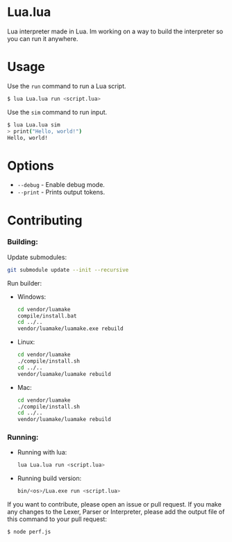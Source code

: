 # Lua.lua

Lua interpreter made in Lua. Im working on a way to build the interpreter so you can run it anywhere.

# Usage

Use the `run` command to run a Lua script.

```bash
$ lua Lua.lua run <script.lua>
```

Use the `sim` command to run input.

```bash
$ lua Lua.lua sim
> print("Hello, world!")
Hello, world!
```

# Options

-   `--debug` - Enable debug mode.
-   `--print` - Prints output tokens.

# Contributing

### Building:

Update submodules:

```bash
git submodule update --init --recursive
```

Run builder:

-   Windows:

    ```bash
    cd vendor/luamake
    compile/install.bat
    cd ../..
    vendor/luamake/luamake.exe rebuild
    ```

-   Linux:

    ```bash
    cd vendor/luamake
    ./compile/install.sh
    cd ../..
    vendor/luamake/luamake rebuild
    ```

-   Mac:
    ```bash
    cd vendor/luamake
    ./compile/install.sh
    cd ../..
    vendor/luamake/luamake rebuild
    ```

### Running:

-   Running with lua:
    ```bash
    lua Lua.lua run <script.lua>
    ```
-   Running build version:

    ```bash
    bin/<os>/Lua.exe run <script.lua>
    ```

If you want to contribute, please open an issue or pull request.
If you make any changes to the Lexer, Parser or Interpreter, please add the output file of this command to your pull request:

```bash
$ node perf.js
```
